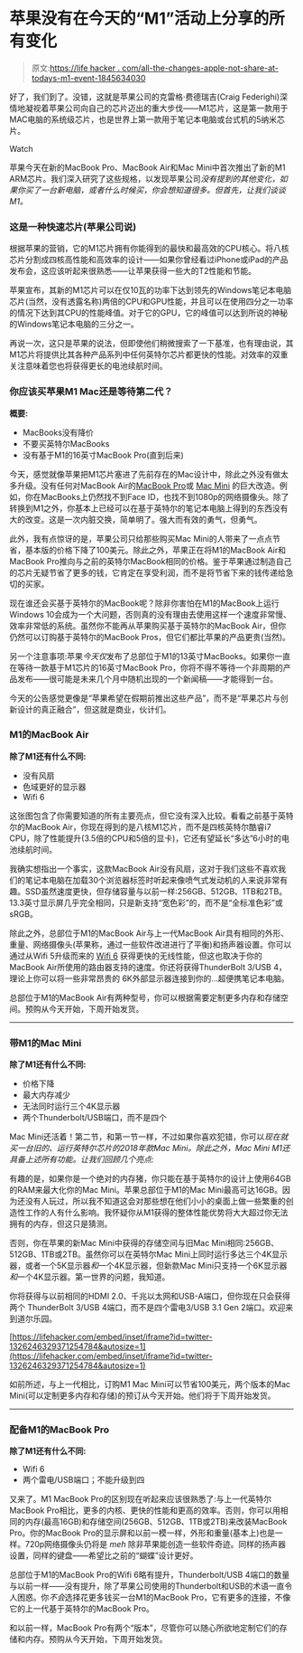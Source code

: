 # 苹果没有在今天的“M1”活动上分享的所有变化

> 原文:[https://life hacker . com/all-the-changes-apple-not-share-at-todays-m1-event-1845634030](https://lifehacker.com/all-the-changes-apple-didnt-share-at-todays-m1-event-1845634030)

好了，我们到了。没错，这就是苹果公司的克雷格·费德瑞吉(Craig Federighi)深情地凝视着苹果公司向自己的芯片迈出的重大步伐——M1芯片，这是第一款用于MAC电脑的系统级芯片，也是世界上第一款用于笔记本电脑或台式机的5纳米芯片。

Watch

苹果今天在新的MacBook Pro、MacBook Air和Mac Mini中首次推出了新的M1 ARM芯片。我们深入研究了这些规格，以发现苹果公司*没有提到的其他变化，如果你买了一台新电脑，或者什么时候买，你会想知道很多。但首先，让我们谈谈M1。*

### 这是一种快速芯片(苹果公司说)

根据苹果的营销，它的M1芯片拥有你能得到的最快和最高效的CPU核心。将八核芯片分割成四核高性能和高效率的设计——如果你曾经看过iPhone或iPad的产品发布会，这应该听起来很熟悉——让苹果获得一些大的T2性能和节能。

苹果宣布，其新的M1芯片可以在仅10瓦的功率下达到领先的Windows笔记本电脑芯片(当然，没有透露名称)两倍的CPU和GPU性能，并且可以在使用四分之一功率的情况下达到其CPU的性能峰值。对于它的GPU，它的峰值可以达到所说的神秘的Windows笔记本电脑的三分之一。

再说一次，这只是苹果的说法，但即使他们稍微搜索了一下基准，也有理由说，其M1芯片将提供比其各种产品系列中任何英特尔芯片都更快的性能。对效率的双重关注意味着您也将获得更长的电池续航时间。

### 你应该买苹果M1 Mac还是等待第二代？

**概要:**

*   MacBooks没有降价
*   不要买英特尔MacBooks
*   没有基于M1的16英寸MacBook Pro(直到后来)

今天，感觉就像苹果把M1芯片塞进了先前存在的Mac设计中，除此之外没有做太多升级。没有任何对MacBook Air的[MacBook Pro](#pro)或 [Mac Mini](#mini) 的巨大改造。例如，你在MacBooks上仍然找不到Face ID，也找不到1080p的网络摄像头。除了转换到M1之外，你基本上已经可以在基于英特尔的笔记本电脑上得到的东西没有大的改变。这是一次内脏交换，简单明了。强大而有效的勇气，但勇气。

此外，我有点惊讶的是，苹果公司只给那些购买Mac Mini的人带来了一点点节省，基本版的价格下降了100美元。除此之外，苹果正在将M1的MacBook Air和MacBook Pro推向与之前的英特尔MacBook相同的价格。鉴于苹果通过制造自己的芯片无疑节省了更多的钱，它肯定在享受利润，而不是将节省下来的钱传递给急切的买家。

现在谁还会买基于英特尔的MacBook呢？除非你害怕在M1的MacBook上运行Windows 10会成为一个大问题，否则真的没有理由去使用这样一个速度非常慢、效率非常低的系统。虽然你不能再从苹果购买基于英特尔的MacBook Air，但你仍然可以订购基于英特尔的MacBook Pros，但它们都比苹果的产品更贵(当然)。

另一个注意事项:苹果*今天仅*发布了总部位于M1的13英寸MacBooks。如果你一直在等待一款基于M1芯片的16英寸MacBook Pro，你将不得不等待一个非周期的产品发布——很可能是未来几个月中随机出现的一个新闻稿——才能得到一台。

今天的公告感觉更像是“苹果希望在假期前推出这些产品”，而不是“苹果芯片与创新设计的真正融合”，但这就是商业，伙计们。

### M1的MacBook Air

**除了M1还有什么不同:**

*   没有风扇
*   色域更好的显示器
*   Wifi 6

这张图包含了你需要知道的所有主要亮点，但它没有深入比较。看看之前基于英特尔的MacBook Air，你现在得到的是八核M1芯片，而不是四核英特尔酷睿i7 CPU，除了性能提升(3.5倍的CPU和5倍的显卡)，它还有望延长“多达”6小时的电池续航时间。

我确实想指出一个事实，这款MacBook Air没有风扇，这对于我们这些不喜欢我们的笔记本电脑在加载30个浏览器标签时听起来像喷气式发动机的人来说非常有趣。SSD虽然速度更快，但存储容量与以前一样:256GB、512GB、1TB和2TB。13.3英寸显示屏几乎完全相同，只是新支持“宽色彩”的，而不是“全标准色彩”或sRGB。

除此之外，总部位于M1的MacBook Air与上一代MacBook Air具有相同的外形、重量、网络摄像头(苹果称，通过一些软件改进进行了平衡)和扬声器设置。你可以通过从Wifi 5升级而来的 [Wifi 6](https://dongknows.com/wi-fi-6-explained/#:~:text=Generally%2C%20Wi%2DFi%206%20has,at%20a%20whopping%204.8%20Gbps.) 获得更快的无线性能，但这也取决于你的MacBook Air所使用的路由器支持的速度。你还将获得ThunderBolt 3/USB 4，理论上你可以将一些非常昂贵的 6K外部显示器连接到你的...超便携笔记本电脑。

总部位于M1的MacBook Air有两种型号，你可以根据需要定制更多内存和存储空间。预购从今天开始，下周开始发货。

* * *

### 带M1的Mac Mini

**除了M1还有什么不同:**

*   价格下降
*   最大内存减少
*   无法同时运行三个4K显示器
*   两个Thunderbolt/USB端口，而不是四个

Mac Mini还活着！第二节，和第一节一样，不过如果你喜欢犯错，你可以*现在就买一台旧的、运行英特尔芯片的2018年款Mac Mini。除此之外，Mac Mini M1还具备上述所有功能。让我们回顾几个亮点:* 

有趣的是，如果你是一个绝对的内存猪，你只能在基于英特尔的设计上使用64GB的RAM来最大化你的Mac Mini。苹果总部位于M1的Mac Mini最高可达16GB。因为还没有人玩过，所以我不知道这会对那些想在他们小小的桌面上做一些繁重的创造性工作的人有什么影响。我怀疑你从M1获得的整体性能优势将大大超过你无法拥有的内存，但这只是猜测。

否则，你在苹果的新Mac Mini中获得的存储空间与旧Mac Mini相同:256GB、512GB、1TB或2TB。虽然你可以在英特尔Mac Mini上同时运行多达三个4K显示器，或者一个5K显示器*和*一个4K显示器，但新款Mac Mini只支持一个6K显示器*和*一个4K显示器。第一世界的问题，我知道。

你将获得与以前相同的HDMI 2.0、千兆以太网和USB-A端口，但你现在只会获得两个 ThunderBolt 3/USB 4端口，而不是四个雷电3/USB 3.1 Gen 2端口。欢迎来到道尔乐园。

 [https://lifehacker.com/embed/inset/iframe?id=twitter-1326246329371254784&autosize=1](https://lifehacker.com/embed/inset/iframe?id=twitter-1326246329371254784&autosize=1) 

如前所述，与上一代相比，订购M1 Mac Mini可以节省100美元，两个版本的Mac Mini(可以定制更多内存和存储)的预订从今天开始。他们将于下周开始发货。

* * *

### 配备M1的MacBook Pro

**除了M1还有什么不同:**

*   Wifi 6
*   两个雷电/USB端口；不能升级到四

又来了。M1 MacBook Pro的区别现在听起来应该很熟悉了:与上一代英特尔MacBook Pro相比，更多的内核、更快的性能和更高的效率。否则，你可以用相同的内存(最高16GB)和存储空间(256GB、512GB、1TB或2TB)来改装MacBook Pro。你的MacBook Pro的显示屏和以前一模一样，外形和重量(基本上)也是一样。720p网络摄像头仍将是 *meh* 除非苹果能创造一些软件奇迹。同样的扬声器设置，同样的键盘——希望比之前的“蝴蝶”设计更好。

总部位于M1的MacBook Pro的Wifi 6略有提升，Thunderbolt/USB 4端口的数量与以前一样——没有提升，除了苹果公司使用的Thunderbolt和USB的术语一直令人困惑。你*不会*选择花更多钱买一台M1的MacBook Pro，它有更多的连接，不像它的上一代基于英特尔的MacBook Pro。

和以前一样，MacBook Pro有两个“版本”，尽管你可以随心所欲地定制它们的存储和内存。预购从今天开始，下周开始发货。